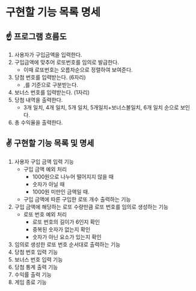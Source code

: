 # 구현할 기능 목록 명세

## ☝️ 프로그램 흐름도

1. 사용자가 구입금액을 입력한다.
2. 구입금액에 맞추어 로또번호를 임의로 발급한다.
   - 이때 로또번호는 오름차순으로 정렬하여 보여준다.
3. 당첨 번호를 입력받는다. (6자리)
   - ,를 기준으로 구분받는다.
4. 보너스 번호를 입력받는다. (1자리)
5. 당첨 내역을 출력한다.
   - 3개 일치, 4개 일치, 5개 일치, 5개일치+보너스볼일치, 6개 일치 순으로 보인다.
6. 총 수익율을 출력한다.

## ✌️ 구현할 기능 목록 및 명세

1. 사용자 구입 금액 입력 기능
   - 구입 금액 예외 처리
     - 1000원으로 나누어 떨어지지 않을 때
     - 숫자가 아닐 때
     - 1000원 미만인 금액일 때.
   - 구입 금액에 따른 구입한 로또 개수 출력하는 기능
2. 구입 금액에 해당하는 로또 수량만큼 로또 번호를 임의로 생성하는 기능
   - 로또 번호 예외 처리
     - 로또 번호의 길이가 6인지 확인
     - 중복된 숫자가 없는지 확인
     - 숫자가 아닌 요소가 있는지 확인
3. 임의로 생성한 로또 번호 순서대로 출력하는 기능
4. 당첨 번호 입력 기능
5. 보너스 번호 입력 기능
6. 당첨 통계 출력 기능
7. 수익률 출력 기능
8. 게임 종료 기능
